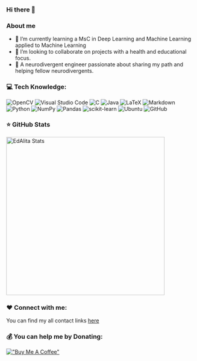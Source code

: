 ### Hi there 👋

### About me
- 🌱 I’m currently learning a MsC in Deep Learning and Machine Learning applied to Machine Learning
- 👯 I’m looking to collaborate on projects with a health and educational focus.
- 🧠 A neurodivergent engineer passionate about sharing my path and helping fellow neurodivergents.

### 💻 Tech Knowledge:

![OpenCV](https://img.shields.io/badge/opencv-%23white.svg?style=for-the-badge&logo=opencv&logoColor=white) ![Visual Studio Code](https://img.shields.io/badge/Visual%20Studio%20Code-0078d7.svg?style=for-the-badge&logo=visual-studio-code&logoColor=white) ![C](https://img.shields.io/badge/c-%2300599C.svg?style=for-the-badge&logo=c&logoColor=white) ![Java](https://img.shields.io/badge/java-%23ED8B00.svg?style=for-the-badge&logo=openjdk&logoColor=white) 	![LaTeX](https://img.shields.io/badge/latex-%23008080.svg?style=for-the-badge&logo=latex&logoColor=white) ![Markdown](https://img.shields.io/badge/markdown-%23000000.svg?style=for-the-badge&logo=markdown&logoColor=white) ![Python](https://img.shields.io/badge/python-3670A0?style=for-the-badge&logo=python&logoColor=ffdd54) ![NumPy](https://img.shields.io/badge/numpy-%23013243.svg?style=for-the-badge&logo=numpy&logoColor=white) ![Pandas](https://img.shields.io/badge/pandas-%23150458.svg?style=for-the-badge&logo=pandas&logoColor=white) ![scikit-learn](https://img.shields.io/badge/scikit--learn-%23F7931E.svg?style=for-the-badge&logo=scikit-learn&logoColor=white) ![Ubuntu](https://img.shields.io/badge/Ubuntu-E95420?style=for-the-badge&logo=ubuntu&logoColor=white) ![GitHub](https://img.shields.io/badge/github-%23121011.svg?style=for-the-badge&logo=github&logoColor=white) 

 ### ⭐ GitHub Stats

 <p> 
    <img src="https://github-readme-stats.vercel.app/api?username=EdAlita&count_private=true&show_icons=true&theme=default&line" alt="EdAlita Stats" width="420"/> 
 </p>

### ❤️ Connect with me:

You can find my all contact links [here](https://edwingulin.info/#)

### 💰 You can help me by Donating:

[!["Buy Me A Coffee"](https://www.buymeacoffee.com/assets/img/custom_images/orange_img.png)](https://www.buymeacoffee.com/eulinbriseu)

<!--
**EdAlita/EdAlita** is a ✨ _special_ ✨ repository because its `README.md` (this file) appears on your GitHub profile.

Here are some ideas to get you started:

- 🔭 I’m currently working on ...
- 🤔 I’m looking for help with ...
- 💬 Ask me about ...
- 📫 How to reach me: ...
- 😄 Pronouns: ...
- ⚡ Fun fact: ...
-->
